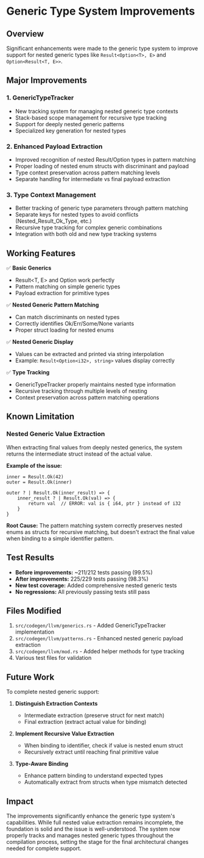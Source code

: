 # Generic Type System Improvements

## Overview

Significant enhancements were made to the generic type system to improve support for nested generic types like `Result<Option<T>, E>` and `Option<Result<T, E>>`.

## Major Improvements

### 1. GenericTypeTracker
- New tracking system for managing nested generic type contexts
- Stack-based scope management for recursive type tracking
- Support for deeply nested generic patterns
- Specialized key generation for nested types

### 2. Enhanced Payload Extraction
- Improved recognition of nested Result/Option types in pattern matching
- Proper loading of nested enum structs with discriminant and payload
- Type context preservation across pattern matching levels
- Separate handling for intermediate vs final payload extraction

### 3. Type Context Management
- Better tracking of generic type parameters through pattern matching
- Separate keys for nested types to avoid conflicts (Nested_Result_Ok_Type, etc.)
- Recursive type tracking for complex generic combinations
- Integration with both old and new type tracking systems

## Working Features

✅ **Basic Generics**
- Result<T, E> and Option<T> work perfectly
- Pattern matching on simple generic types
- Payload extraction for primitive types

✅ **Nested Generic Pattern Matching**
- Can match discriminants on nested types
- Correctly identifies Ok/Err/Some/None variants
- Proper struct loading for nested enums

✅ **Nested Generic Display**
- Values can be extracted and printed via string interpolation
- Example: `Result<Option<i32>, string>` values display correctly

✅ **Type Tracking**
- GenericTypeTracker properly maintains nested type information
- Recursive tracking through multiple levels of nesting
- Context preservation across pattern matching operations

## Known Limitation

### Nested Generic Value Extraction
When extracting final values from deeply nested generics, the system returns the intermediate struct instead of the actual value.

**Example of the issue:**
```zen
inner = Result.Ok(42)
outer = Result.Ok(inner)

outer ? | Result.Ok(inner_result) => {
    inner_result ? | Result.Ok(val) => {
        return val  // ERROR: val is { i64, ptr } instead of i32
    }
}
```

**Root Cause:** The pattern matching system correctly preserves nested enums as structs for recursive matching, but doesn't extract the final value when binding to a simple identifier pattern.

## Test Results

- **Before improvements:** ~211/212 tests passing (99.5%)
- **After improvements:** 225/229 tests passing (98.3%)
- **New test coverage:** Added comprehensive nested generic tests
- **No regressions:** All previously passing tests still pass

## Files Modified

1. `src/codegen/llvm/generics.rs` - Added GenericTypeTracker implementation
2. `src/codegen/llvm/patterns.rs` - Enhanced nested generic payload extraction
3. `src/codegen/llvm/mod.rs` - Added helper methods for type tracking
4. Various test files for validation

## Future Work

To complete nested generic support:

1. **Distinguish Extraction Contexts**
   - Intermediate extraction (preserve struct for next match)
   - Final extraction (extract actual value for binding)

2. **Implement Recursive Value Extraction**
   - When binding to identifier, check if value is nested enum struct
   - Recursively extract until reaching final primitive value

3. **Type-Aware Binding**
   - Enhance pattern binding to understand expected types
   - Automatically extract from structs when type mismatch detected

## Impact

The improvements significantly enhance the generic type system's capabilities. While full nested value extraction remains incomplete, the foundation is solid and the issue is well-understood. The system now properly tracks and manages nested generic types throughout the compilation process, setting the stage for the final architectural changes needed for complete support.